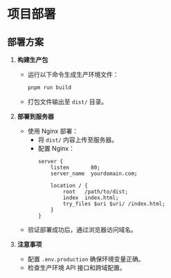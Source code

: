 # 项目部署

## 部署方案

1. **构建生产包**
    - 运行以下命令生成生产环境文件：
      ```bash
      pnpm run build
      ```
    - 打包文件输出至 `dist/` 目录。

2. **部署到服务器**
    - 使用 Nginx 部署：
        - 将 `dist/` 内容上传至服务器。
        - 配置 Nginx：
          ```nginx
          server {
              listen       80;
              server_name  yourdomain.com;
   
              location / {
                  root   /path/to/dist;
                  index  index.html;
                  try_files $uri $uri/ /index.html;
              }
          }
          ```
    - 验证部署成功后，通过浏览器访问域名。

3. **注意事项**
    - 配置 `.env.production` 确保环境变量正确。
    - 检查生产环境 API 接口和跨域配置。